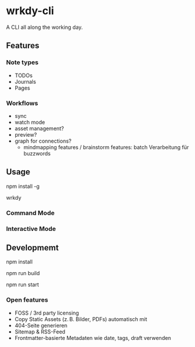# wrkdy-cli

A CLI all along the working day.

## Features

### Note types

- TODOs
- Journals
- Pages

### Workflows

- sync
- watch mode
- asset management?
- preview?
- graph for connections?
  - mindmapping features / brainstorm features: batch Verarbeitung für buzzwords

## Usage

npm install -g

wrkdy

### Command Mode

### Interactive Mode

## Developmemt

npm install

npm run build

npm run start

### Open features

- FOSS / 3rd party licensing
- Copy Static Assets (z. B. Bilder, PDFs) automatisch mit
- 404-Seite generieren
- Sitemap & RSS-Feed
- Frontmatter-basierte Metadaten wie date, tags, draft verwenden
